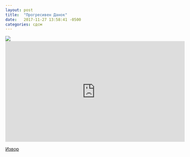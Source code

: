 ```yaml
---
layout: post
title:  "Прогресивен Данок"
date:   2017-11-27 13:58:41 -0500
categories: сдсм
---
```

<img class="center full-width solid-border" src="{{ site.baseurl }}/images/progresivenDanok.png"/>

<iframe width="560" height="315" src="https://www.youtube.com/embed/FJlqH5Lw6kE" title="YouTube video player" frameborder="0" allow="accelerometer; autoplay; clipboard-write; encrypted-media; gyroscope; picture-in-picture" allowfullscreen></iframe>

<a href="https://denar.mk/192163/ekonomija/zaev-progresivniot-danok-ke-pridonese-za-pravedno-opstestvo-vo-makedonija">Извор</a>
